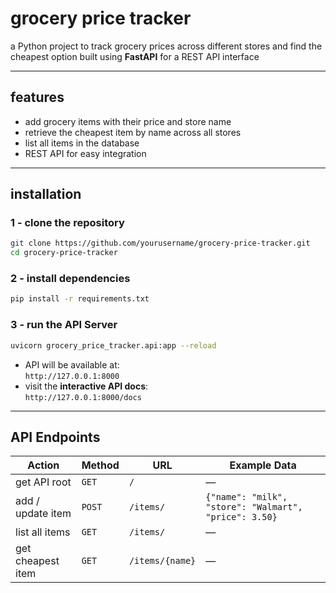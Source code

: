 # grocery price tracker

a Python project to track grocery prices across different stores and find the cheapest option
built using **FastAPI** for a REST API interface

---

## features
- add grocery items with their price and store name
- retrieve the cheapest item by name across all stores
- list all items in the database
- REST API for easy integration

---

## installation
### 1 - clone the repository
```bash
git clone https://github.com/yourusername/grocery-price-tracker.git
cd grocery-price-tracker
```

### 2 - install dependencies
```bash
pip install -r requirements.txt
```

### 3 - run the API Server
```bash
uvicorn grocery_price_tracker.api:app --reload
```
- API will be available at:  
  `http://127.0.0.1:8000`
- visit the **interactive API docs**:  
  `http://127.0.0.1:8000/docs`

---

## API Endpoints

| **Action**        | **Method** | **URL**                | **Example Data** |
|-------------------|-----------|------------------------|------------------|
| get API root      | `GET`     | `/`                    | — |
| add / update item | `POST`    | `/items/`              | `{"name": "milk", "store": "Walmart", "price": 3.50}` |
| list all items    | `GET`     | `/items/`              | — |
| get cheapest item | `GET`     | `/items/{name}`        | — |
